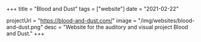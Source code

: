 +++
title = "Blood and Dust"
tags = ["website"]
date = "2021-02-22"

projectUrl = "https://blood-and-dust.com/"
image = "/img/websites/blood-and-dust.png"
desc = "Website for the auditory and visual project Blood and Dust."
+++
